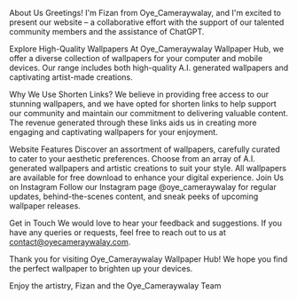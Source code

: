 About Us
Greetings! I'm Fizan from Oye_Cameraywalay, and I'm excited to present our website – a collaborative effort with the support of our talented community members and the assistance of ChatGPT.

Explore High-Quality Wallpapers
At Oye_Cameraywalay Wallpaper Hub, we offer a diverse collection of wallpapers for your computer and mobile devices. Our range includes both high-quality A.I. generated wallpapers and captivating artist-made creations.

Why We Use Shorten Links?
We believe in providing free access to our stunning wallpapers, and we have opted for shorten links to help support our community and maintain our commitment to delivering valuable content. The revenue generated through these links aids us in creating more engaging and captivating wallpapers for your enjoyment.

Website Features
Discover an assortment of wallpapers, carefully curated to cater to your aesthetic preferences.
Choose from an array of A.I. generated wallpapers and artistic creations to suit your style.
All wallpapers are available for free download to enhance your digital experience.
Join Us on Instagram
Follow our Instagram page @oye_cameraywalay for regular updates, behind-the-scenes content, and sneak peeks of upcoming wallpaper releases.

Get in Touch
We would love to hear your feedback and suggestions. If you have any queries or requests, feel free to reach out to us at contact@oyecameraywalay.com.

Thank you for visiting Oye_Cameraywalay Wallpaper Hub! We hope you find the perfect wallpaper to brighten up your devices.

Enjoy the artistry,
Fizan and the Oye_Cameraywalay Team

